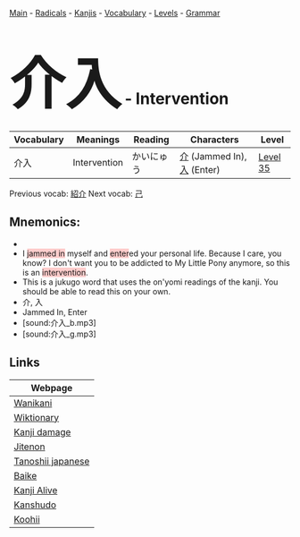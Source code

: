 <style> bigfont {font-size: 100px}</style>
[Main](../README.md) -
[Radicals](../radicals.md) -
[Kanjis](../kanjis.md) -
[Vocabulary](../vocabulary.md) -
[Levels](../levels.md) -
[Grammar](../grammar.md)
# <bigfont> 介入</bigfont> - Intervention 

| Vocabulary | Meanings | Reading | Characters | Level |
| --- | --- | --- | --- | --- |
| 介入 | Intervention | かいにゅう |  [介](../kanjis/介.md) (Jammed In), [入](../kanjis/入.md) (Enter) | [Level 35](../levels/wk_level35.md) |

Previous vocab: [紹介](紹介.md) Next vocab: [己](己.md) 

## Mnemonics:

* 
* I <span style="background-color:#ffcccb"> jammed in</span> myself and <span style="background-color:#ffcccb"> enter</span>ed your personal life. Because I care, you know? I don't want you to be addicted to My Little Pony anymore, so this is an <span style="background-color:#ffcccb"> intervention</span>.
* This is a jukugo word that uses the on'yomi readings of the kanji. You should be able to read this on your own.
* 介, 入
* Jammed In, Enter
* [sound:介入_b.mp3]
* [sound:介入_g.mp3]


## Links 

| Webpage |
| --- |
| [Wanikani          ](https://www.wanikani.com/kanji/介入) |
| [Wiktionary        ](https://en.wiktionary.org/wiki/介入) |
| [Kanji damage      ](http://www.kanjidamage.com/kanji/search?utf8=✓&q=介入) |
| [Jitenon           ](https://jitenon.com/kanji/介入) |
| [Tanoshii japanese ](https://www.tanoshiijapanese.com/dictionary/kanji.cfm?k=介入) |
| [Baike             ](https://baike.baidu.com/item/介入) |
| [Kanji Alive       ](https://app.kanjialive.com/介入) |
| [Kanshudo          ](https://www.kanshudo.com/searchmn?q=介入) |
| [Koohii            ](https://kanji.koohii.com/study/kanji/介入) |
